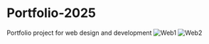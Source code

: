 # Portfolio-2025
Portfolio project for web design and development
![Web1](https://github.com/user-attachments/assets/26f69959-64f6-4da7-afa6-badcf4c663fa)
![Web2](https://github.com/user-attachments/assets/231519a2-d7ec-4d26-8a78-bfe4d1443246)
